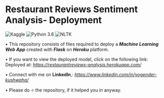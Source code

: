 # Restaurant Reviews Sentiment Analysis- Deployment
![Kaggle](https://img.shields.io/badge/Dataset-Kaggle-blue.svg) ![Python 3.6](https://img.shields.io/badge/Python-3.6-brightgreen.svg) ![NLTK](https://img.shields.io/badge/Library-NLTK-orange.svg)

• This repository consists of files required to deploy a ___Machine Learning Web App___ created with ___Flask___ on ___Heroku___ platform.

• If you want to view the deployed model, click on the following link:<br />
Deployed at: _https://restaurantreviews-analysis.herokuapp.com/_

• Connect with me on __LinkedIn__,:   _https://www.linkedin.com/in/yogender-kushwaha/_

• Please do ⭐ the repository, if it helped you in anyway.
